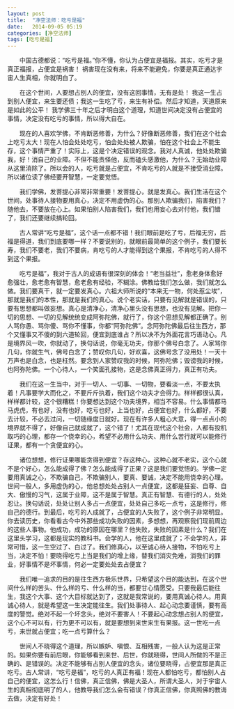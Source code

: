 ```yaml
---
layout: post
title:  "净空法师：吃亏是福"
date:   2014-09-05 05:19
categories: [净空法师]
tags: [吃亏是福]
---
```


　　中国古德都说：“吃亏是福。”你不懂，你认为占便宜是福报。其实，吃亏才是真正福报，占便宜是祸害！ 祸害现在没有来，将来不能避免，你要是真正通达宇宙人生真相，你就明白了。

　　在这个世间，人要想占别人的便宜，没有这回事情，无有是处！ 我这一生占到别人便宜，来生要还债；我这一生吃了亏，来生有补偿。然后才知道，天道原来是如此的公平！ 我学佛三十年之后才明白这个道理，知道世间决定没有占便宜的事情，决定没有吃亏的事情，所以得大自在。

　　现在的人喜欢学佛，不肯断恶修善，为什么？好像断恶修善，我们在这个社会上吃亏太大！现在人怕会处处吃亏，怕会处处被人欺骗，怕在这个社会上不能生存，这个事情严重了！实际上，这是个决定错误的观念。我对人真诚，他处处欺骗我，好！消自己的业障。不但不能责怪他，反而磕头感激他，为什么？无始劫业障从这里消除了。所以会的人，吃亏就是占便宜，不肯吃亏的人就是不接受消业障。所以诸位读了佛经要开智慧，一定要觉悟。

　　我们学佛，发菩提心非常非常重要！发菩提心，就是发真心。我们生活在这个世间，处事待人接物要用真心，决定不用虚伪的心。那别人欺骗我们，陷害我们？随他去，不要放在心上。如果怕别人陷害我们，我们也用妄心去对付他，我们错了，我们还要继续搞轮回。

　　古人常讲“吃亏是福”，这个话一点都不错！我们眼前是吃了亏，后福无穷，后福是得道，我们到底要哪一样？不要说别的，就眼前最简单的这个例子，我们要长寿，我们不要老，我们不要病，肯吃亏的人才能得到这个果报，不肯吃亏的人得不到这个果报。

　　吃亏是福”，我对于古人的成语有很深刻的体会！“老当益壮”，愈老身体愈好愈强壮，愈老愈有智慧，愈老愈有经验，不糊涂。佛教给我们怎么做，我们就怎么做。我们要真干，就一定要发真心。六祖大师所说的“本来无一物，何处惹尘埃”，那就是我们的本性，那就是我们的真心。说个老实话，只要有见解就是错误的，只要有思想都叫做妄想。真心是清净心，清净心里头没有思想，也没有见解。把你一切的思想、一切的见解统统变成阿弥陀佛，就行了，你这个思想见解都正确了。别人骂你愚、骂你傻、骂你不懂事，你都“阿弥陀佛”。念阿弥陀佛最后往生西方，那个又懂事又不傻的到六道轮回，便宜到底谁占？所以决不为外面花言巧语动心。凡是境界风一吹，你就动了，换句话说，你毫无功夫，你那个佛号白念了。人家骂你几句，你就生气，佛号白念了；赞叹你几句，好欢喜，这佛号念了没用处！一天十万声也是白念，也是枉然。要念到人家赞叹我的时候，阿弥陀佛；毁谤我的时候，也阿弥陀佛。一个心待人，一个笑面孔接物，这是念佛真正得力，真正有功夫。

　　我们在这一生当中，对于一切人、一切事、一切物，要看淡一点，不要太执着！凡事要学大而化之，不要斤斤执着，我们这个功夫才会得力。样样都很认真，样样都计较，这个很糟糕！你要想达到这个功夫境界，相当不容易。什么事情都马马虎虎，有也好，没有也好，吃亏也好，上当也好，占便宜也好，什么都好，不要去计较，不必去过问，一切随缘度日就好。现在有许多人粗心大意，得一点点小的境界就不得了，好像自己就成就了，这个错了！尤其在现代这个社会，人都有投机取巧的心理，都存一个侥幸的心，希望不必用什么功夫、用什么苦行就可以能修行证果，都有一个贪便宜的心。

　　诸位想想，修行证果哪能贪得到便宜？存这种心，这种心就不老实，这个心就不是个好心，怎么能成得了佛？怎么能成得了正果？这是我们要觉悟的。学佛一定要用真诚之心，不欺骗自己，不欺骗别人，要真、要诚，决定不能用侥幸的心理。世间一般人，多用虚伪的心，他总想处处占别人一点便宜，这都是狂妄、自尊、自大、傲慢的习气，这属于业障，这不是属于智慧。真正有智慧、有德行的人，处处忍让。换句话说，处处让别人多占一点便宜，处处自己多吃一点亏，这是修行，修自己的德行。到最后，吃亏的人成就了，占便宜的人失败了，这个例子非常明显。你去读历史，你看看古今中外那些成功失败的因素，多想想，再观察我们现前周边的这些人事物。他成功，成功的原因在哪里？他失败，失败的因素是什么？我们在这里头学习，这都是现实的教科书。会学的人，他在这里成就了；不会学的人，非常可惜，这一生空过了、白过了。我们修真心，以至诚心待人接物，不怕吃亏上当，决定不怕！要晓得吃亏上当是我们的增上缘，替我们消灾免难，消我们的罪业，好事情不是坏事情，何必一定要处处去占便宜？

　　我们唯一追求的目的是往生西方极乐世界，只希望这个目的能达到，在这个世间什么样的苦头、什么样的亏、什么样的当，都要甘心情愿受。只要我最后能往生，我这个大事、这个大目标就达到了，这就是我常说的，要用真诚心待人。用真诚心待人，就是希望这一生决定能往生。我们处事待人、起心动念要谨慎，要有高度的警觉。绝对不起一个坏念头，绝对不要害人！不要起心动念想占别人的便宜，这个心不可以有，行为更不可以有，就是要想到来世来生有果报。这一世吃一点亏，来世就占便宜；吃一点亏算什么？

　　世间人不晓得这个道理，所以嫉妒、嗔恨、互相残害，一般人认为这是正常的。如果你要有前后眼，你能够看到来世、后世，你就晓得，世间人所做的不是正确的、是错误的。决定不能够有占别人便宜的念头，诸位要晓得，占便宜那是真正吃亏。古人常讲，“吃亏是福”，吃亏的人真正有福！现在人都怕吃亏，都怕别人占自己的便宜，这怎么行！信佛，真正信佛，佛是大圣人，所谓大圣人，对于宇宙人生的真相彻底明了的人，他教导我们怎么会有错误？你真正信佛，你真照佛的教诲去做，决定有好处！

